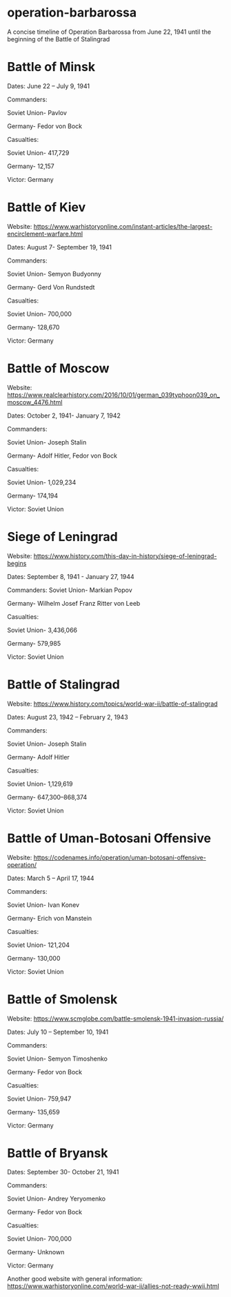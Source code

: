 # operation-barbarossa
A concise timeline of Operation Barbarossa from June 22, 1941 until the beginning of the Battle of Stalingrad
# Battle of Minsk

Dates: June 22 – July 9, 1941

Commanders: 

Soviet Union- Pavlov

Germany- Fedor von Bock

Casualties: 

Soviet Union- 417,729

Germany- 12,157

Victor: Germany

# Battle of Kiev

Website: https://www.warhistoryonline.com/instant-articles/the-largest-encirclement-warfare.html

Dates: August 7- September 19, 1941

Commanders: 

Soviet Union- Semyon Budyonny

Germany- Gerd Von Rundstedt

Casualties: 

Soviet Union- 700,000

Germany- 128,670

Victor: Germany

# Battle of Moscow

Website: https://www.realclearhistory.com/2016/10/01/german_039typhoon039_on_moscow_4476.html

Dates: October 2, 1941- January 7, 1942

Commanders: 

Soviet Union- Joseph Stalin

Germany- Adolf Hitler, Fedor von Bock

Casualties: 

Soviet Union- 1,029,234

Germany- 174,194

Victor: Soviet Union

# Siege of Leningrad

Website: https://www.history.com/this-day-in-history/siege-of-leningrad-begins

Dates:  September 8, 1941 - January 27, 1944

Commanders: Soviet Union- Markian Popov

Germany- Wilhelm Josef Franz Ritter von Leeb

Casualties:

Soviet Union- 3,436,066

Germany- 579,985

Victor: Soviet Union

# Battle of Stalingrad

Website: https://www.history.com/topics/world-war-ii/battle-of-stalingrad

Dates: August 23, 1942 – February 2, 1943

Commanders: 

Soviet Union- Joseph Stalin

Germany- Adolf Hitler

Casualties: 

Soviet Union- 1,129,619

Germany- 647,300–868,374

Victor: Soviet Union

# Battle of Uman-Botosani Offensive

Website: https://codenames.info/operation/uman-botosani-offensive-operation/

Dates: March 5 – April 17, 1944

Commanders: 

Soviet Union- Ivan Konev

Germany- Erich von Manstein

Casualties: 

Soviet Union- 121,204

Germany- 130,000

Victor: Soviet Union


# Battle of Smolensk

Website: https://www.scmglobe.com/battle-smolensk-1941-invasion-russia/

Dates: July 10 – September 10, 1941

Commanders: 

Soviet Union- Semyon Timoshenko

Germany- Fedor von Bock

Casualties: 

Soviet Union- 759,947

Germany- 135,659

Victor: Germany

# Battle of Bryansk

Dates: September 30- October 21, 1941

Commanders: 

Soviet Union- Andrey Yeryomenko

Germany- Fedor von Bock

Casualties:

Soviet Union- 700,000

Germany- Unknown 

Victor: Germany

Another good website with general information: https://www.warhistoryonline.com/world-war-ii/allies-not-ready-wwii.html
